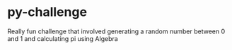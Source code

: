 # py-challenge

Really fun challenge that involved generating a random number between 0 and 1 and calculating pi using Algebra